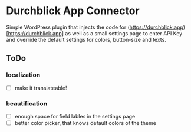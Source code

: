 # Durchblick App Connector
Simple WordPress plugin that injects the code for (https://durchblick.app)[https://durchblick.app] as well as a small settings page to enter API Key and override the default settings for colors, button-size and texts.
## ToDo
### localization 
- [ ] make it translateable!
### beautification
- [ ] enough space for field lables in the settings page
- [ ] better color picker, that knows default colors of the theme
